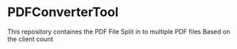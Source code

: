 # PDFConverterTool
This repository containes the PDF File Split in to multiple PDF files Based on the client count
